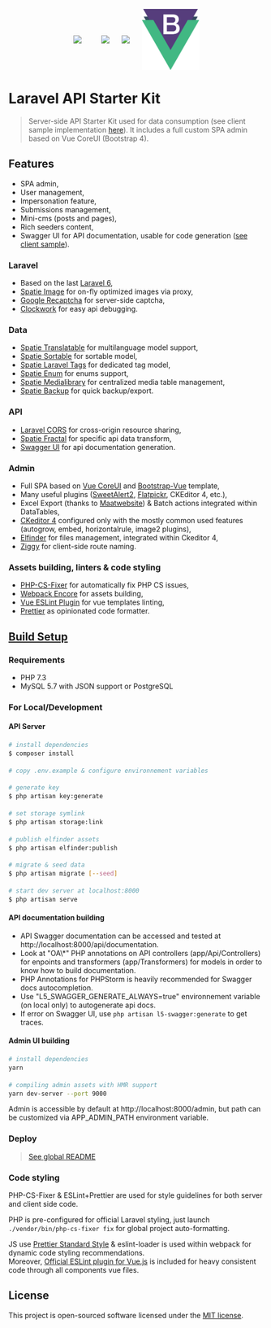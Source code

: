 <p align="center">
<a href="https://laravel.com/" target="_blank">
<img align="center" height="120" src="https://cdn.worldvectorlogo.com/logos/laravel-2.svg"/></a>
&nbsp;&nbsp;&nbsp;&nbsp;&nbsp;&nbsp;&nbsp;&nbsp;
<a href="https://swagger.io/" target="_blank">
<img align="center" height="120" src="https://seeklogo.com/images/S/swagger-logo-A49F73BAF4-seeklogo.com.png"/></a>
&nbsp;&nbsp;&nbsp;&nbsp;
<a href="https://coreui.io/vue/" target="_blank">
<img align="center" height="140" src="https://avatars1.githubusercontent.com/u/36859861"/></a>
&nbsp;&nbsp;&nbsp;&nbsp;
<a href="https://bootstrap-vue.js.org/" target="_blank">
<img align="center" height="120" src="https://raw.githubusercontent.com/bootstrap-vue/bootstrap-vue/dev/static/logo.png"></a>
</p>

# Laravel API Starter Kit

> Server-side API Starter Kit used for data consumption (see client sample implementation [here](../client)). It includes a full custom SPA admin based on Vue CoreUI (Bootstrap 4).

## Features

* SPA admin,
* User management,
* Impersonation feature,
* Submissions management,
* Mini-cms (posts and pages),
* Rich seeders content,
* Swagger UI for API documentation, usable for code generation ([see client sample](../client)).

### Laravel

* Based on the last [Laravel 6](https://laravel.com/),
* [Spatie Image](https://github.com/spatie/image) for on-fly optimized images via proxy,
* [Google Recaptcha](https://github.com/google/recaptcha) for server-side captcha,
* [Clockwork](https://github.com/itsgoingd/clockwork) for easy api debugging.

### Data

* [Spatie Translatable](https://github.com/spatie/laravel-translatable) for multilanguage model support,
* [Spatie Sortable](https://github.com/spatie/eloquent-sortable) for sortable model,
* [Spatie Laravel Tags](https://github.com/spatie/laravel-tags) for dedicated tag model,
* [Spatie Enum](https://github.com/spatie/enum) for enums support,
* [Spatie Medialibrary](https://github.com/spatie/laravel-medialibrary) for centralized media table management,
* [Spatie Backup](https://github.com/spatie/laravel-backup) for quick backup/export.

### API

* [Laravel CORS](https://github.com/barryvdh/laravel-cors) for cross-origin resource sharing,
* [Spatie Fractal](https://github.com/spatie/laravel-fractal) for specific api data transform,
* [Swagger UI](https://github.com/darkaonline/l5-swagger) for api documentation generation.

### Admin

* Full SPA based on [Vue CoreUI](https://github.com/coreui/coreui-free-vue-admin-template) and [Bootstrap-Vue](https://bootstrap-vue.js.org) template,
* Many useful plugins ([SweetAlert2](https://limonte.github.io/sweetalert2/), [Flatpickr](https://chmln.github.io/flatpickr/), CKEditor 4, etc.),
* Excel Export (thanks to [Maatwebsite](https://github.com/Maatwebsite/Laravel-Excel)) & Batch actions integrated within DataTables,
* [CKeditor 4](https://ckeditor.com/ckeditor-4/) configured only with the mostly common used features (autogrow, embed, horizontalrule, image2 plugins),
* [Elfinder](barryvdh/laravel-elfinder) for files management, integrated within Ckeditor 4,
* [Ziggy](https://github.com/tightenco/ziggy) for client-side route naming.

### Assets building, linters & code styling

* [PHP-CS-Fixer](https://github.com/FriendsOfPHP/PHP-CS-Fixer) for automatically fix PHP CS issues,
* [Webpack Encore](https://github.com/symfony/webpack-encore) for assets building,
* [Vue ESLint Plugin](https://github.com/vuejs/eslint-plugin-vue) for vue templates linting,
* [Prettier](https://github.com/prettier/prettier) as opinionated code formatter.

## [Build Setup](#build-setup)

### Requirements

* PHP 7.3
* MySQL 5.7 with JSON support or PostgreSQL

### For Local/Development

#### API Server

``` bash
# install dependencies
$ composer install

# copy .env.example & configure environnement variables

# generate key
$ php artisan key:generate

# set storage symlink
$ php artisan storage:link

# publish elfinder assets
$ php artisan elfinder:publish

# migrate & seed data
$ php artisan migrate [--seed]

# start dev server at localhost:8000
$ php artisan serve
```

#### API documentation building

* API Swagger documentation can be accessed and tested at http://localhost:8000/api/documentation.
* Look at "OA\\*" PHP annotations on API controllers (app/Api/Controllers) for enpoints and transformers (app/Transformers) for models in order to know how to build documentation.
* PHP Annotations for PHPStorm is heavily recommended for Swagger docs autocompletion.
* Use "L5_SWAGGER_GENERATE_ALWAYS=true" environnement variable (on local only) to autogenerate api docs.
* If error on Swagger UI, use `php artisan l5-swagger:generate` to get traces.

#### Admin UI building

``` bash
# install dependencies
yarn

# compiling admin assets with HMR support
yarn dev-server --port 9000
```

Admin is accessible by default at http://localhost:8000/admin, but path can be customized via APP_ADMIN_PATH environment variable.

### Deploy

> [See global README](../../../#deploy)

### Code styling

PHP-CS-Fixer & ESLint+Prettier are used for style guidelines for both server and client side code.

PHP is pre-configured for official Laravel styling, just launch `./vendor/bin/php-cs-fixer fix` for global project auto-formatting.

JS use [Prettier Standard Style](https://github.com/prettier/prettier/) & eslint-loader is used within webpack for dynamic code styling recommendations.  
Moreover, [Official ESLint plugin for Vue.js](https://github.com/vuejs/eslint-plugin-vue) is included for heavy consistent code through all components vue files.

## License

This project is open-sourced software licensed under the [MIT license](https://adr1enbe4udou1n.mit-license.org).
